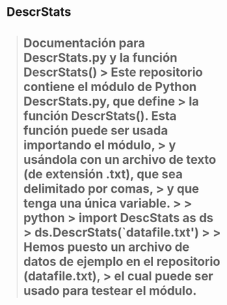 # DescrStats

> # Documentación para DescrStats.py y la función DescrStats() > Este repositorio contiene el módulo de Python DescrStats.py, que define > la función DescrStats(). Esta función puede ser usada importando el módulo, > y usándola con un archivo de texto (de extensión .txt), que sea delimitado por comas, > y que tenga una única variable. > > python > import DescStats as ds > ds.DescrStats(`datafile.txt') > > Hemos puesto un archivo de datos de ejemplo en el repositorio (datafile.txt), > el cual puede ser usado para testear el módulo.
